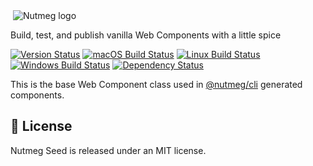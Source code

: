 <img src="https://nutmeg.tools/img/icon-medium.png" itemprop="image" alt="Nutmeg icon" width="0">
<img src="https://nutmeg.tools/img/logo-small.png" alt="Nutmeg logo">

Build, test, and publish vanilla Web Components with a little spice

[![Version Status](https://img.shields.io/npm/v/@nutmeg/seed.svg?style=flat&label=version&colorB=4bc524)](https://npmjs.com/package/@nutmeg/seed)
[![macOS Build Status](https://img.shields.io/circleci/project/github/abraham/nutmeg-seed.svg?style=flat&label=macos)](https://circleci.com/gh/abraham/nutmeg-seed)
[![Linux Build Status](https://img.shields.io/travis/abraham/nutmeg-seed.svg?style=flat&label=linux)](https://travis-ci.org/abraham/nutmeg-seed)
[![Windows Build Status](https://img.shields.io/appveyor/ci/abraham/nutmeg-seed.svg?style=flat&label=windows)](https://ci.appveyor.com/project/abraham/nutmeg-seed)
[![Dependency Status](https://david-dm.org/abraham/nutmeg-seed.svg?style=flat)](https://david-dm.org/abraham/nutmeg-seed)

This is the base Web Component class used in [@nutmeg/cli](https://nutmeg.tools) generated components.

## 👔 License

Nutmeg Seed is released under an MIT license.
